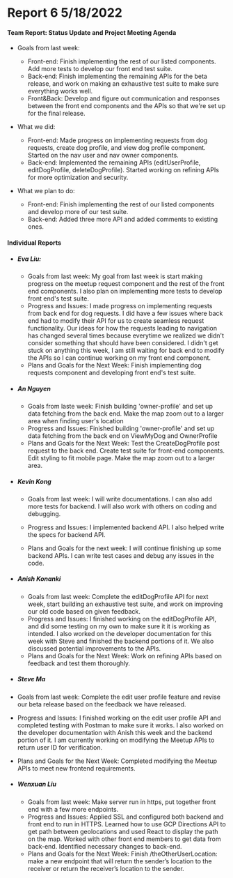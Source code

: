 # **Report 6 5/18/2022**

#### Team Report: Status Update and Project Meeting Agenda
- Goals from last week:
    - Front-end: Finish implementing the rest of our listed components. Add more tests
      to develop our front end test suite.
    - Back-end: Finish implementing the remaining APIs for the beta release, and work on
      making an exhaustive test suite to make sure everything works well.
    - Front&Back: Develop and figure out communication and responses between the front end components
      and the APIs so that we're set up for the final release.

- What we did:
    - Front-end: Made progress on implementing requests from dog requests, create dog profile,
                 and view dog profile component. Started on the nav user and nav owner components.
    - Back-end: Implemented the remaining APIs (editUserProfile, editDogProfile, deleteDogProfile).
                Started working on refining APIs for more optimization and security.

- What we plan to do:
  - Front-end: Finish implementing the rest of our listed components and develop more of our test suite.
  - Back-end: Added three more API and added comments to existing ones.

#### Individual Reports

- ##### Eva Liu:
  - Goals from last week: My goal from last week is start making progress on the 
                                            meetup request component and the rest of the front end components.
                                            I also plan on implementing more tests to develop front end's test suite. 
  - Progress and Issues: I made progress on implementing requests from back end for dog requests. I did have a
                         few issues where back end had to modify their API for us to create seamless request
                         functionality. Our ideas for how the requests leading to navigation has changed several
                         times because everytime we realized we didn't consider something that should have been
                         considered. I didn't get stuck on anything this week, I am still waiting for back end to
                         modify the APIs so I can continue working on my front end component.
  - Plans and Goals for the Next Week: Finish implementing dog requests component and developing front end's
                                       test suite.

- ##### An Nguyen
  - Goals from laste week:  Finish building 'owner-profile' and set up data fetching from the back end.
                            Make the map zoom out to a larger area when finding user's location
  - Progress and Issues: Finished building 'owner-profile' and set up data fetching from the back end on
                        ViewMyDog and OwnerProfile
  - Plans and Goals for the Next Week: Test the CreateDogProfile post request to the back end. Create test suite for
                        front-end components. Edit styling to fit mobile page. Make the map zoom out to a larger area.

- ##### Kevin Kong
    - Goals from last week: I will write documentations. I can also add more tests
      for backend. I will also work with others on coding and debugging.

    - Progress and Issues: I implemented backend API. I also helped write the specs for backend API.

    - Plans and Goals for the next week: I will continue finishing up some backend APIs. I can write test cases and debug any issues in the code.

- ##### Anish Konanki
  - Goals from last week: Complete the editDogProfile API for next week, start building an exhaustive test suite, 
                          and work on improving our old code based on given feedback.
  - Progress and Issues: I finished working on the editDogProfile API, and did some testing on my own to make sure it
                         it is working as intended. I also worked on the developer documentation for this week with Steve
                         and finished the backend portions of it. We also discussed potential improvements to the APIs.
  - Plans and Goals for the Next Week: Work on refining APIs based on feedback and test them thoroughly.

- ##### Steve Ma
- Goals from last week: Complete the edit user profile feature and revise our beta release based on 
                        the feedback we have released. 
- Progress and Issues: I finished working on the edit user profile API and completed testing with Postman to make sure it works.
                       I also worked on the developer documentation with Anish this week and the backend portion of it. I am currently
                       working on modifying the Meetup APIs to return user ID for verification.
- Plans and Goals for the Next Week: Completed modifying the Meetup APIs to meet new frontend requirements.

- ##### Wenxuan Liu
  - Goals from last week: Make server run in https, put together front end with a few more endpoints.
  - Progress and Issues: Applied SSL and configured both backend and front end to run in HTTPS. Learned how to use GCP
                        Directions API to get path between geolocations and used React to display the path on the map. 
                        Worked with other front end members to get data from back-end. Identified necessary changes to
                        back-end. 
  - Plans and Goals for the Next Week: Finish /theOtherUserLocation: make a new endpoint that will return the sender’s 
                        location to the receiver or return the receiver’s location to the sender.
